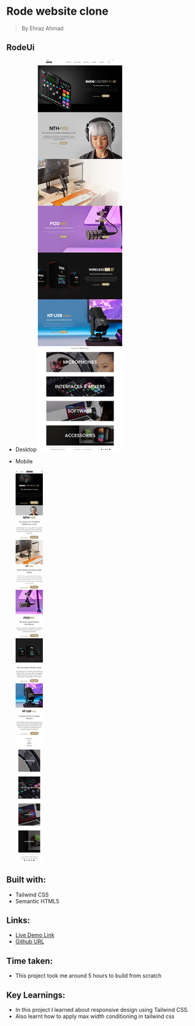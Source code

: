 # Rode website clone

> By Ehraz Ahmad

## RodeUi

- Desktop
  ![Desktop-1](./Rode.com/images/RodeLaptop.jpeg)

- Mobile

  ![Mobile](./Rode.com/images/RodeMobile.png)

## Built with:

- Tailwind CSS
- Semantic HTML5

## Links:

- [Live Demo Link]()
- [Github URL]()

## Time taken:

- This project took me around 5 hours to build from scratch

## Key Learnings:

- In this project I learned about responsive design using Tailwind CSS.
- Also learnt how to apply max width conditioning in tailwind css